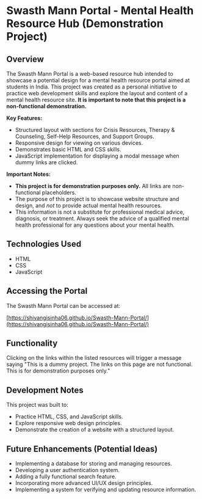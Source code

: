 # Swasth Mann Portal - Mental Health Resource Hub (Demonstration Project)

## Overview

The Swasth Mann Portal is a web-based resource hub intended to showcase a potential design for a mental health resource portal aimed at students in India. This project was created as a personal initiative to practice web development skills and explore the layout and content of a mental health resource site. **It is important to note that this project is a non-functional demonstration.**

**Key Features:**

*   Structured layout with sections for Crisis Resources, Therapy & Counseling, Self-Help Resources, and Support Groups.
*   Responsive design for viewing on various devices.
*   Demonstrates basic HTML and CSS skills.
*   JavaScript implementation for displaying a modal message when dummy links are clicked.

**Important Notes:**

*   **This project is for demonstration purposes only.** All links are non-functional placeholders.
*   The purpose of this project is to showcase website structure and design, and *not* to provide actual mental health resources.
*   This information is not a substitute for professional medical advice, diagnosis, or treatment. Always seek the advice of a qualified mental health professional for any questions about your mental health.

## Technologies Used

*   HTML
*   CSS
*   JavaScript 

## Accessing the Portal

The Swasth Mann Portal can be accessed at:

[https://shivangisinha06.github.io/Swasth-Mann-Portal/](https://shivangisinha06.github.io/Swasth-Mann-Portal/)

## Functionality

Clicking on the links within the listed resources will trigger a message saying "This is a dummy project. The links on this page are not functional. This is for demonstration purposes only."

## Development Notes

This project was built to:

*   Practice HTML, CSS, and JavaScript skills.
*   Explore responsive web design principles.
*   Demonstrate the creation of a website with a structured layout.

## Future Enhancements (Potential Ideas)

*   Implementing a database for storing and managing resources.
*   Developing a user authentication system.
*   Adding a fully functional search feature.
*   Incorporating more advanced UI/UX design principles.
*   Implementing a system for verifying and updating resource information.
